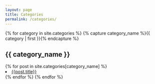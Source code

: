 ```yaml
---
layout: page
title: Categories
permalink: /categories/
---
```


{% for category in site.categories %}
  {% capture category_name %}{{ category | first }}{% endcapture %}
  <h2 class="category-name" id="{{ category_name | cgi_escape }}">{{ category_name }}</h2>
  {% for post in site.categories[category_name] %}
  <li class="category-post"><a href="{{ site.baseurl }}{{ post.url }}">{{post.title}}</a></li>
  {% endfor %}
{% endfor %}

<script src="/assets/activate-category.js"></script>
